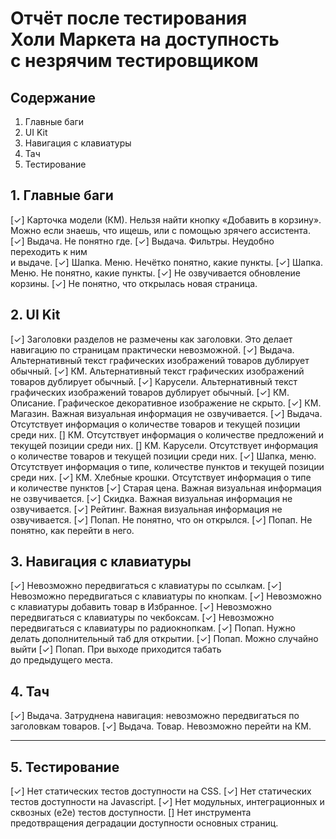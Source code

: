# Отчёт после тестирования Холи Маркета на доступность с незрячим тестировщиком

## Содержание
1. Главные баги
2. UI Kit
3. Навигация с клавиатуры
4. Тач
5. Тестирование

## 1. Главные баги
[✓] Карточка модели (КМ). Нельзя найти
   кнопку «Добавить в корзину». Можно если знаешь,
   что ищешь, или с помощью зрячего ассистента.
[✓] Выдача. Не понятно где.
[✓] Выдача. Фильтры. Неудобно переходить к ним    
   и выдаче.
[✓] Шапка. Меню. Нечётко понятно, какие пункты.
[✓] Шапка. Меню. Не понятно, какие пункты.
[✓] Не озвучивается обновление корзины.
[✓] Не понятно, что открылась новая страница.

## 2. UI Kit
[✓] Заголовки разделов не размечены как заголовки.
   Это делает навигацию по страницам
   практически невозможной.
[✓] Выдача. Альтернативный текст графических изображений
   товаров дублирует обычный.
[✓] КМ. Альтернативный текст графических изображений
   товаров дублирует обычный.
[✓] Карусели. Альтернативный текст графических 
   изображений товаров дублирует обычный.
[✓] КМ. Описание. Графическое декоративное
   изображение не скрыто.
[✓] КМ. Магазин. Важная визуальная информация
   не озвучивается.
[✓] Выдача. Отсутствует информация
   о количестве товаров и текущей позиции среди них.
[] КМ. Отсутствует информация
   о количестве предложений и текущей позиции среди них.
[] КМ. Карусели. Отсутствует информация
   о количестве товаров и текущей позиции среди них.
[✓] Шапка, меню. Отсутствует информация о типе,
   количестве пунктов и текущей позиции среди них.
[✓] КМ. Хлебные крошки. Отсутствует информация о типе
   и количестве пунктов
[✓] Старая цена. Важная визуальная информация
   не озвучивается.
[✓] Скидка. Важная визуальная информация
   не озвучивается.
[✓] Рейтинг. Важная визуальная информация
   не озвучивается.
[✓] Попап. Не понятно, что он открылся.
[✓] Попап. Не понятно, как перейти в него.

## 3. Навигация с клавиатуры
[✓] Невозможно передвигаться с клавиатуры по ссылкам.
[✓] Невозможно передвигаться с клавиатуры по кнопкам.
[✓] Невозможно с клавиатуры добавить товар в Избранное.
[✓] Невозможно передвигаться с клавиатуры по чекбоксам.
[✓] Невозможно передвигаться с клавиатуры по радиокнопкам.
[✓] Попап. Нужно делать дополнительный таб для открытии.
[✓] Попап. Можно случайно выйти
[✓] Попап. При выходе приходится табать
   до предыдущего места.

## 4. Тач
[✓] Выдача. Затруднена навигация:
   невозможно передвигаться по заголовкам товаров.
[✓] Выдача. Товар. Невозможно перейти на КМ.

---

## 5. Тестирование
[✓] Нет статических тестов доступности на CSS.
[✓] Нет статических тестов доступности на Javascript.
[✓] Нет модульных, интеграционных и сквозных (e2e) 
   тестов доступности.
[] Нет инструмента предотвращения деградации
   доступности основных страниц.
